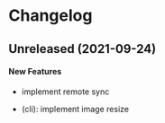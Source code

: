 # Changelog

## Unreleased (2021-09-24)

#### New Features

-   implement remote sync

-   (cli): implement image resize
